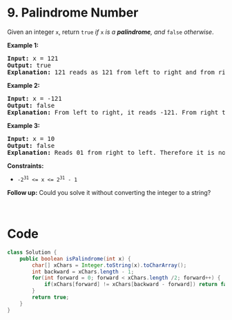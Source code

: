 # 9. Palindrome Number
<div><p>Given an integer <code>x</code>, return <code>true</code><em> if </em><code>x</code><em> is a <strong>palindrome</strong>, and </em><code>false</code><em> otherwise</em>.</p>

<p><strong>Example 1:</strong></p>

<pre><strong>Input:</strong> x = 121
<strong>Output:</strong> true
<strong>Explanation:</strong> 121 reads as 121 from left to right and from right to left.
</pre>

<p><strong>Example 2:</strong></p>

<pre><strong>Input:</strong> x = -121
<strong>Output:</strong> false
<strong>Explanation:</strong> From left to right, it reads -121. From right to left, it becomes 121-. Therefore it is not a palindrome.
</pre>

<p><strong>Example 3:</strong></p>

<pre><strong>Input:</strong> x = 10
<strong>Output:</strong> false
<strong>Explanation:</strong> Reads 01 from right to left. Therefore it is not a palindrome.
</pre>

<p><strong>Constraints:</strong></p>

<ul>
	<li><code>-2<sup>31</sup>&nbsp;&lt;= x &lt;= 2<sup>31</sup>&nbsp;- 1</code></li>
</ul>

<strong>Follow up:</strong> Could you solve it without converting the integer to a string?
<p>&nbsp;</p>
</div>

# Code

```java
class Solution {
    public boolean isPalindrome(int x) {
        char[] xChars = Integer.toString(x).toCharArray();
        int backward = xChars.length - 1;
        for(int forward = 0; forward < xChars.length /2; forward++) {
            if(xChars[forward] != xChars[backward - forward]) return false;
        }
        return true; 
    }
}
```
